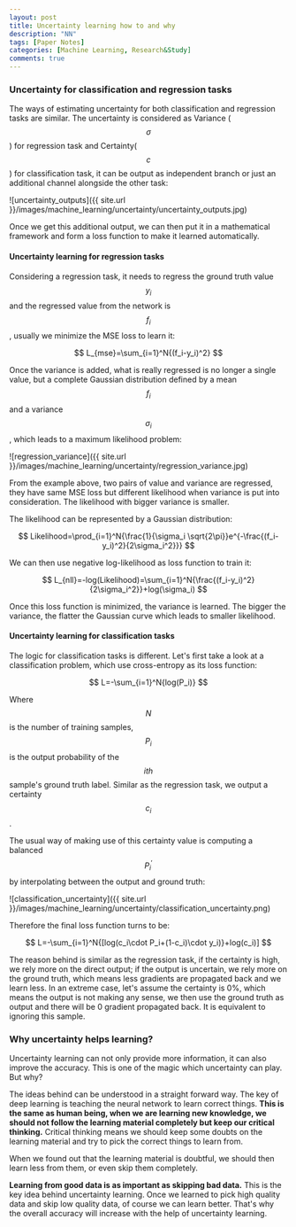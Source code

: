 ```yaml
---
layout: post
title: Uncertainty learning how to and why
description: "NN"
tags: [Paper Notes]
categories: [Machine Learning, Research&Study]
comments: true
---
```


### Uncertainty for classification and regression tasks

The ways of estimating uncertainty for both classification and regression tasks are similar. The uncertainty is considered as Variance ($$\sigma$$) for regression task and Certainty($$c$$) for classification task, it can be output as independent branch or just an additional channel alongside the other task:

![uncertainty_outputs]({{ site.url }}/images/machine_learning/uncertainty/uncertainty_outputs.jpg)

Once we get this additional output, we can then put it in a mathematical framework and form a loss function to make it learned automatically.

<!-- more -->

#### Uncertainty learning for regression tasks

Considering a regression task, it needs to regress the ground truth value $$y_i$$ and the regressed value from the network is $$f_i$$, usually we minimize the MSE loss to learn it:

$$
L_{mse}=\sum_{i=1}^N{(f_i-y_i)^2}
$$

Once the variance is added, what is really regressed is no longer a single value, but a complete Gaussian distribution defined by a mean $$f_i$$ and a variance $$\sigma_i$$, which leads to a maximum likelihood problem:

![regression_variance]({{ site.url }}/images/machine_learning/uncertainty/regression_variance.jpg)

From the example above, two pairs of value and variance are regressed, they have same MSE loss but different likelihood when variance is put into consideration. The likelihood with bigger variance is smaller.

The likelihood can be represented by a Gaussian distribution:

$$
Likelihood=\prod_{i=1}^N{\frac{1}{\sigma_i \sqrt{2\pi}}e^{-\frac{(f_i-y_i)^2}{2\sigma_i^2}}}
$$

We can then use negative log-likelihood as loss function to train it:

$$
L_{nll}=-log(Likelihood)=\sum_{i=1}^N{\frac{(f_i-y_i)^2}{2\sigma_i^2}}+log(\sigma_i)
$$

Once this loss function is minimized, the variance is learned. The bigger the variance, the flatter the Gaussian curve which leads to smaller likelihood.

#### Uncertainty learning for classification tasks

The logic for classification tasks is different. Let's first take a look at a classification problem, which use cross-entropy as its loss function:

$$
L=-\sum_{i=1}^N{log(P_i)}
$$

Where $$N$$ is the number of training samples, $$P_i$$ is the output probability of the $$ith$$ sample's ground truth label. Similar as the regression task, we output a certainty $$c_i$$.

The usual way of making use of this certainty value is computing a balanced $$P_i^{'}$$ by interpolating between the output and ground truth:

![classification_uncertainty]({{ site.url }}/images/machine_learning/uncertainty/classification_uncertainty.png)

Therefore the final loss function turns to be:

$$
L=-\sum_{i=1}^N{[log(c_i\cdot P_i+(1-c_i)\cdot y_i)}+log(c_i)]
$$

The reason behind is similar as the regression task, if the certainty is high, we rely more on the direct output; if the output is uncertain, we rely more on the ground truth, which means less gradients are propagated back and we learn less. In an extreme case, let's assume the certainty is 0%, which means the output is not making any sense, we then use the ground truth as output and there will be 0 gradient propagated back. It is equivalent to ignoring this sample.

### Why uncertainty helps learning?

Uncertainty learning can not only provide more information, it can also improve the accuracy. This is one of the magic which uncertainty can play. But why?

The ideas behind can be understood in a straight forward way. The key of deep learning is teaching the neural network to learn correct things. **This is the same as human being, when we are learning new knowledge, we should not follow the learning material completely but keep our critical thinking.** Critical thinking means we should keep some doubts on the learning material and try to pick the correct things to learn from.

When we found out that the learning material is doubtful, we should then learn less from them, or even skip them completely.

**Learning from good data is as important as skipping bad data.** This is the key idea behind uncertainty learning. Once we learned to pick high quality data and skip low quality data, of course we can learn better. That's why the overall accuracy will increase with the help of uncertainty learning.
